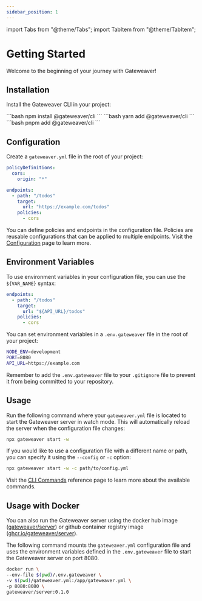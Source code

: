 ```yaml
---
sidebar_position: 1
---
```


import Tabs from "@theme/Tabs";
import TabItem from "@theme/TabItem";

# Getting Started

Welcome to the beginning of your journey with Gateweaver!

## Installation

Install the Gateweaver CLI in your project:

<Tabs>
  <TabItem value="npm" label="npm">
    ```bash 
    npm install @gateweaver/cli
    ```
  </TabItem>
  <TabItem value="yarn" label="Yarn">
    ```bash 
    yarn add @gateweaver/cli
    ```
  </TabItem>
  <TabItem value="pnpm" label="pnpm">
    ```bash 
    pnpm add @gateweaver/cli
    ```
  </TabItem>
</Tabs>

## Configuration

Create a `gateweaver.yml` file in the root of your project:

```yaml title="gateweaver.yml"
policyDefinitions:
  cors:
    origin: "*"

endpoints:
  - path: "/todos"
    target:
      url: "https://example.com/todos"
    policies:
      - cors
```

You can define policies and endpoints in the configuration file. Policies are reusable configurations that can be applied to multiple endpoints. Visit the [Configuration](/docs/category/configuration) page to learn more.

## Environment Variables

To use environment variables in your configuration file, you can use the `${VAR_NAME}` syntax:

```yaml title="gateweaver.yml"
endpoints:
  - path: "/todos"
    target:
      url: "${API_URL}/todos"
    policies:
      - cors
```

You can set environment variables in a `.env.gateweaver` file in the root of your project:

```bash title=".env.gateweaver"
NODE_ENV=development
PORT=8080
API_URL=https://example.com
```

Remember to add the `.env.gateweaver` file to your `.gitignore` file to prevent it from being committed to your repository.

## Usage

Run the following command where your `gateweaver.yml` file is located to start the Gateweaver server in watch mode. This will automatically reload the server when the configuration file changes:

```bash
npx gateweaver start -w
```

If you would like to use a configuration file with a different name or path, you can specify it using the `--config` or `-c` option:

```bash
npx gateweaver start -w -c path/to/config.yml
```

Visit the [CLI Commands](/docs/cli) reference page to learn more about the available commands.

## Usage with Docker

You can also run the Gateweaver server using the docker hub image ([gateweaver/server](https://hub.docker.com/r/gateweaver/server/tags)) or github container registry image ([ghcr.io/gateweaver/server](https://github.com/gateweaver/gateweaver/pkgs/container/server)).

The following command mounts the `gateweaver.yml` configuration file and uses the environment variables defined in the `.env.gateweaver` file to start the Gateweaver server on port 8080.

```bash
docker run \
--env-file $(pwd)/.env.gateweaver \
-v $(pwd)/gateweaver.yml:/app/gateweaver.yml \
-p 8080:8080 \
gateweaver/server:0.1.0
```
